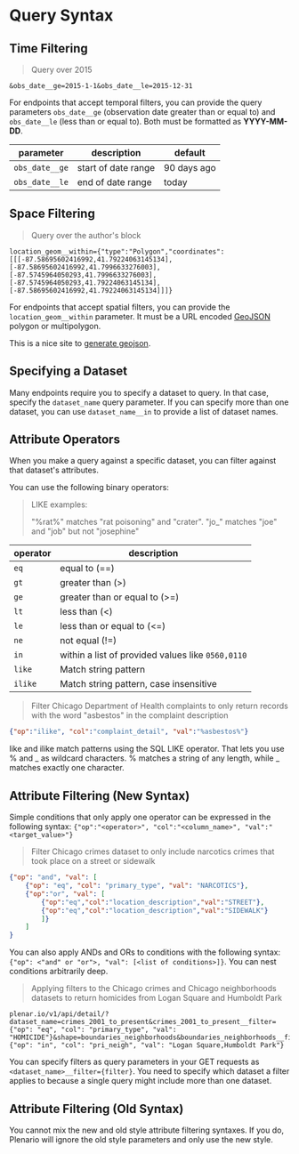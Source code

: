 # Query Syntax

## Time Filtering

> Query over 2015

```
&obs_date__ge=2015-1-1&obs_date__le=2015-12-31
```

For endpoints that accept temporal filters, you can provide the query parameters `obs_date__ge` (observation date greater than or equal to) and `obs_date__le` (less than or equal to). Both must be formatted as **YYYY-MM-DD**.

|parameter|description|default
|---|---|---|
|`obs_date__ge`|start of date range|90 days ago|
|`obs_date__le`|end of date range|today|

## Space Filtering

> Query over the author's block

```
location_geom__within={"type":"Polygon","coordinates":[[[-87.58695602416992,41.79224063145134],[-87.58695602416992,41.7996633276003],[-87.5745964050293,41.7996633276003],[-87.5745964050293,41.79224063145134],[-87.58695602416992,41.79224063145134]]]}
```

For endpoints that accept spatial filters, you can provide the `location_geom__within` parameter.
It must be a URL encoded [GeoJSON](http://geojson.org/) polygon or multipolygon.

<aside class="notice">
    This is a nice site to <a href=http://geojson.org/>generate geojson</a>.
</aside>

## Specifying a Dataset

Many endpoints require you to specify a dataset to query.
In that case, specify the `dataset_name` query parameter.
If you can specify more than one dataset, you can use `dataset_name__in`
to provide a list of dataset names.

## Attribute Operators

When you make a query against a specific dataset,
you can filter against that dataset's attributes.

You can use the following binary operators:

> LIKE examples:
>
> "%rat%" matches "rat poisoning" and "crater".
> "jo_" matches "joe" and "job" but not "josephine"

|operator|description|
|---|---|
|`eq`|equal to (==)|
|`gt`|greater than (>)|
|`ge`|greater than or equal to (>=)|
|`lt`|less than (<)|
|`le`|less than or equal to (<=)|
|`ne`|not equal (!=)|
|`in`|within a list of provided values like `0560,0110`|
|`like`|Match string pattern|
|`ilike`|Match string pattern, case insensitive|

> Filter Chicago Department of Health complaints to only return records with the word "asbestos" in the complaint description

```json
{"op":"ilike", "col":"complaint_detail", "val":"%asbestos%"}
```

<aside class="notice">
    like and ilike match patterns using the SQL LIKE operator. That lets you use % and _ as wildcard characters. % matches a string of any length, while _ matches exactly one character.
</aside>

## Attribute Filtering (New Syntax)

Simple conditions that only apply one operator can be expressed in the following syntax: `{"op":"<operator>", "col":"<column_name>", "val":"<target_value>"}`

> Filter Chicago crimes dataset to only include narcotics crimes that took place on a street or sidewalk

```json
{"op": "and", "val": [
    {"op": "eq", "col": "primary_type", "val": "NARCOTICS"},
    {"op":"or", "val": [
        {"op":"eq","col":"location_description","val":"STREET"},
        {"op":"eq","col":"location_description","val":"SIDEWALK"}
        ]}
    ]
}
```

You can also apply ANDs and ORs to conditions with the following syntax:
`{"op": <"and" or "or">, "val": [<list of conditions>]}`. You can nest conditions arbitrarily deep.

>Applying filters to the Chicago crimes and Chicago neighborhoods datasets to return homicides from Logan Square and Humboldt Park

```
plenar.io/v1/api/detail/?dataset_name=crimes_2001_to_present&crimes_2001_to_present__filter={"op": "eq", "col": "primary_type", "val": "HOMICIDE"}&shape=boundaries_neighborhoods&boundaries_neighborhoods__filter={"op": "in", "col": "pri_neigh", "val": "Logan Square,Humboldt Park"}
```

You can specify filters as query parameters in your GET requests as `<dataset_name>__filter={filter}`.
You need to specify which dataset a filter applies to because a single query might include more than one dataset.

## Attribute Filtering (Old Syntax)


<aside class="warning">
    You cannot mix the new and old style attribute filtering syntaxes.
    If you do, Plenario will ignore the old style parameters and only use the new style.
</aside>
